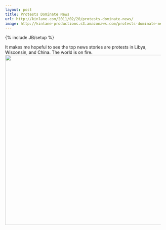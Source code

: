 ```yaml
---
layout: post
title: Protests Dominate News
url: http://kinlane.com/2011/02/20/protests-dominate-news/
image: http://kinlane-productions.s3.amazonaws.com/protests-dominate-news.png
---
```

{% include JB/setup %}
<p>
     It makes me hopeful to see the top news stories are protests in Libya, Wisconsin, and China. The world is on fire. <img src="http://kinlane-productions.s3.amazonaws.com/protests-dominate-news.png" alt="" width="550" align="center" />
</p>